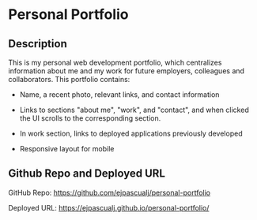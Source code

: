 # Personal Portfolio
## Description

This is my personal web development portfolio, which centralizes information about me and my work for future employers, colleagues and collaborators. This portfolio contains:

* Name, a recent photo, relevant links, and contact information

* Links to sections "about me", "work", and "contact", and when clicked the UI scrolls to the corresponding section.

* In work section, links to deployed applications previously developed

* Responsive layout for mobile

## Github Repo and Deployed URL

GitHub Repo: https://github.com/ejpascualj/personal-portfolio

Deployed URL: https://ejpascualj.github.io/personal-portfolio/